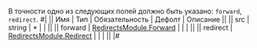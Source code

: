 В точности одно из следующих полей должно быть указано: `forward`, `redirect`.
#|
|| Имя | Тип | Обязательность | Дефолт | Описание ||
|| src | string | * |  |  ||
|| forward | [RedirectsModule.Forward](#RedirectsModule.Forward) |  |  |  ||
|| redirect | [RedirectsModule.Redirect](#RedirectsModule.Redirect) |  |  |  ||
|#